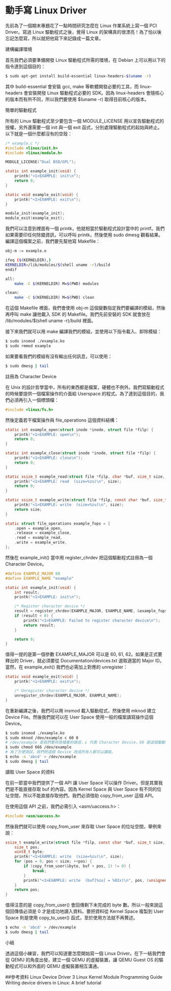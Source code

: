 # 動手寫 Linux Driver


先前為了一個期末專題花了一點時間研究怎麼在 Linux 作業系統上寫一個 PCI Driver。寫過 Linux 驅動程式之後，覺得 Linux 的架構真的很漂亮！為了怕以後忘記怎麼寫，所以就把他寫下來記錄成一篇文章。

建構編譯環境

首先我們必須要準備開發 Linux 驅動程式所需的環境，在 Debian 上可以用以下的指令達到這個目的：

```sh
$ sudo apt-get install build-essential linux-headers-$(uname -r)
```

其中 build-essential 會安裝 gcc, make 等軟體開發必要的工具，而 linux-headers 會安裝開發 Linux 驅動程式必要的 SDK。因為 linux-headers 會隨核心的版本而有所不同，所以我們要使用 $(uname -r) 取得目前核心的版本。

簡單的驅動程式

所有的 Linux 驅動程式至少要包含一個 MODULE_LICENSE 用以宣告驅動程式的授權，另外還需要一個 init 與一個 exit 函式，分別處理驅動程式的起始與終止。以下就是一個什麼都沒有的空殼：

```c
/* example.c */
#include <linux/init.h>
#include <linux/module.h>

MODULE_LICENSE("Dual BSD/GPL");

static int example_init(void) {
    printk("<1>EXAMPLE: init\n");
    return 0;
}

static void example_exit(void) {
    printk("<1>EXAMPLE: exit\n");
}

module_init(example_init);
module_exit(example_exit);
```

我們可以注意到裡面有一個 printk，他就相當於驅動程式設計當中的 printf。我們如果需要印任何除錯資訊，可以呼叫 printk，然後使用 sudo dmesg 觀看結果。編譯這個檔案之前，我們要先幫他寫 Makefile：
```sh
obj-m := example.o

ifeq ($(KERNELDIR),)
KERNELDIR=/lib/modules/$(shell uname -r)/build
endif

all:
    make -C $(KERNELDIR) M=$(PWD) modules

clean:
    make -C $(KERNELDIR) M=$(PWD) clean
```
在這個 Makefile 裡面，我們會使用 obj-m 這個變數指定我們要編譯的模組，然後再呼叫 make 讓他載入 SDK 的 Makefile。我們先前安裝的 SDK 就會放在 /lib/modules/$(shell uname -r)/build 裡面。

接下來我們就可以用 make 編譯我們的模組，並使用以下指令載入、卸除模組：

```sh
$ sudo insmod ./example.ko
$ sudo rmmod example
```
如果要看我們的模組有沒有輸出任何訊息，可以使用：

```sh
$ sudo dmesg | tail
```
註冊為 Character Device

在 Unix 的設計哲學當中，所有的東西都是檔案，硬體也不例外。我們寫驅動程式的時候要提供一個檔案操作的介面給 Userspace 的程式。為了達到這個目的，我們必須再引入一個標頭檔：

```c
#include <linux/fs.h>
```

然後定義若干檔案操作與 file_operations 這個資料結構：

```c
static int example_open(struct inode *inode, struct file *filp) {
    printk("<1>EXAMPLE: open\n");
    return 0;
}

static int example_close(struct inode *inode, struct file *filp) {
    printk("<1>EXAMPLE: close\n");
    return 0;
}

static ssize_t example_read(struct file *filp, char *buf, size_t size, loff_t *f_pos) {
    printk("<1>EXAMPLE: read  (size=%zu)\n", size);
    return 0;
}

static ssize_t example_write(struct file *filp, const char *buf, size_t size, loff_t *f_pos) {
    printk("<1>EXAMPLE: write  (size=%zu)\n", size);
    return size;
}

static struct file_operations example_fops = {
    .open = example_open,
    .release = example_close,
    .read = example_read,
    .write = example_write,
};
```

然後在 example_init() 當中用 register_chrdev 把這個驅動程式註冊為一個 Character Device。

```c
#define EXAMPLE_MAJOR 60
#define EXAMPLE_NAME "example"

static int example_init(void) {
    int result;
    printk("<1>EXAMPLE: init\n");

    /* Register character device */
    result = register_chrdev(EXAMPLE_MAJOR, EXAMPLE_NAME, &example_fops);
    if (result < 0) {
        printk("<1>EXAMPLE: Failed to register character device\n");
        return result;
    }

    return 0;
}
```

值得一提的是第一個參數 EXAMPLE_MAJOR 可以是 60, 61, 62。如果是正式要釋出的 Driver，就必須要從 Documentation/devices.txt 選取適當的 Major ID。當然，在 example_exit() 我們也必需加上對應的 unregister：

```c
static void example_exit(void) {
    printk("<1>EXAMPLE: exit\n");

    /* Unregister character device */
    unregister_chrdev(EXAMPLE_MAJOR, EXAMPLE_NAME);
}
```

在重新編譯之後，我們可以用 insmod 載入驅動程式，然後使用 mknod 建立 Device File。然後我們就可以在 User Space 使用一般的檔案讀寫操作這個 Device。

```sh
$ sudo insmod ./example.ko
$ sudo mknod /dev/example c 60 0
# /dev/example 是我們要存放檔案的路徑，c 代表 Character Device，60 是這個驅動程式的 Major ID，0 是驅動程式的 Minor ID。
$ sudo chmod 666 /dev/example
# 為了方便測試，我們把這個 Device 改成所有人都可以讀寫。
$ echo -n 'abcd' > /dev/example
$ sudo dmesg | tail
```

讀取 User Space 的資料

在前一節當中我們提供了一個 API 讓 User Space 可以操作 Driver。但是其實我們是不能直接存取 buf 的內容。因為 Kernel Space 與 User Space 有不同的位址空間，所以不能直接存取他們。我們必須借助 copy_from_user 這個 API。

在使用這個 API 之前，我們必需引入 <asm/uaccess.h>：

```c
#include <asm/uaccess.h>
```
然後我們就可以使用 copy_from_user 來存取 User Space 的位址空間，舉例來說：

```c
ssize_t example_write(struct file *filp, const char *buf, size_t size, loff_t *f_pos) {
    size_t pos;
    uint8_t byte;
    printk("<1>EXAMPLE: write  (size=%zu)\n", size);
    for (pos = 0; pos < size; ++pos) {
        if (copy_from_user(&byte, buf + pos, 1) != 0) {
            break;
        }
        printk("<1>EXAMPLE: write  (buf[%zu] = %02x)\n", pos, (unsigned)byte);
    }
    return pos;
}
```

值得注意的是 copy_from_user() 會回傳剩下未完成的 byte 數。所以一般來說這個回傳值必須是 0 才是成功地讀入資料。要把資料從 Kernel Space 複製到 User Space 則是使用 copy_to_user() 函式，至於使用方法就不再贅述。

```sh
$ echo -n 'abcd' > /dev/example
$ sudo dmesg | tail 
```
小結

透過這個小練習，我們可以知道要怎麼開始寫一個 Linux Driver。在下一結我們會從 QEMU 的角度出發，建立一個 QEMU 的虛擬裝置，讓 QEMU Guest OS 的驅動程式可以和外面的 QEMU 虛擬裝置相互溝通。

##參考資料
Linux Device Driver 3
Linux Kernel Module Programming Guide
Writing device drivers in Linux: A brief tutorial